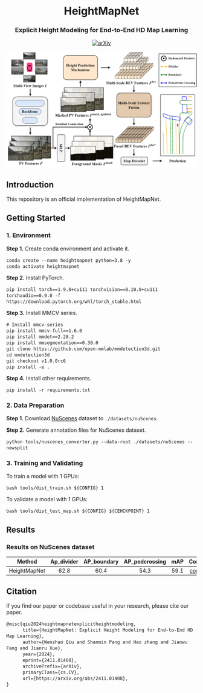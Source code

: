 <div align="center">
  <h1>HeightMapNet</h1>
  
  <h3>Explicit Height Modeling for End-to-End HD Map Learning </h3>
  
  [![arXiv](https://img.shields.io/badge/arXiv-Paper-<COLOR>.svg)](https://arxiv.org/abs/2411.01408)
  
  <img src="./assets/pipeline.png" width="950px">
</div>

## Introduction
This repository is an official implementation of HeightMapNet.

## Getting Started
### 1. Environment
**Step 1.** Create conda environment and activate it.

```
conda create --name heightmapnet python=3.8 -y
conda activate heightmapnet
```

**Step 2.** Install PyTorch.

```
pip install torch==1.9.0+cu111 torchvision==0.10.0+cu111 torchaudio==0.9.0 -f https://download.pytorch.org/whl/torch_stable.html
```

**Step 3.** Install MMCV series.

```
# Install mmcv-series
pip install mmcv-full==1.6.0
pip install mmdet==2.28.2
pip install mmsegmentation==0.30.0
git clone https://github.com/open-mmlab/mmdetection3d.git
cd mmdetection3d
git checkout v1.0.0rc6 
pip install -e .
```

**Step 4.** Install other requirements.

```
pip install -r requirements.txt
```

### 2. Data Preparation
**Step 1.** Download [NuScenes](https://www.nuscenes.org/download) dataset to `./datasets/nuScenes`.

**Step 2.** Generate annotation files for NuScenes dataset.

```
python tools/nuscenes_converter.py --data-root ./datasets/nuScenes --newsplit
```

### 3. Training and Validating
To train a model with 1 GPUs:

```
bash tools/dist_train.sh ${CONFIG} 1
```

To validate a model with 1 GPUs:

```
bash tools/dist_test_map.sh ${CONFIG} ${CEHCKPOINT} 1
```


## Results


### Results on NuScenes dataset

| Method | Ap_divider | AP_boundary |AP_pedcrossing | mAP| Config | Download |
| :---: | :---: |  :---: |  :---: |:---: | :---:|:---: |
| HeightMapNet | 62.8 | 60.4 | 54.3 | 59.1 |[config](./projects/configs/heightmapnet.py) |[ckpt](https://1drv.ms/u/c/692c490b253a5349/EXv-25477lNFtpPMd06oOE4BLaljyJxPMjnnQOp8ANU2lg?e=aABvna)|

## Citation
If you find our paper or codebase useful in your research, please cite our paper.
```
@misc{qiu2024heightmapnetexplicitheightmodeling,
      title={HeightMapNet: Explicit Height Modeling for End-to-End HD Map Learning}, 
      author={Wenzhao Qiu and Shanmin Pang and Hao zhang and Jianwu Fang and Jianru Xue},
      year={2024},
      eprint={2411.01408},
      archivePrefix={arXiv},
      primaryClass={cs.CV},
      url={https://arxiv.org/abs/2411.01408}, 
}
```
